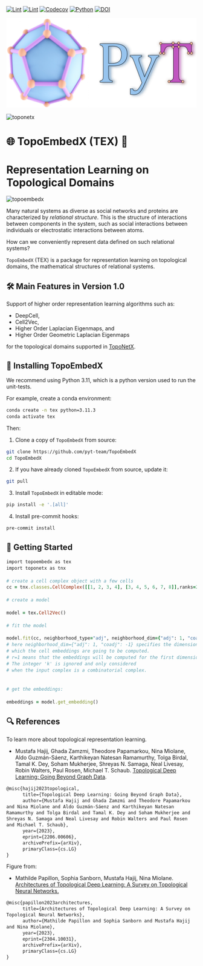 
[![Lint](https://github.com/pyt-team/TopoEmbedX/actions/workflows/test.yml/badge.svg)](https://github.com/pyt-team/TopoEmbedX/actions/workflows/test.yml)
[![Lint](https://github.com/pyt-team/TopoEmbedX/actions/workflows/lint.yml/badge.svg)](https://github.com/pyt-team/TopoEmbedX/actions/workflows/lint.yml)
[![Codecov](https://codecov.io/gh/pyt-team/TopoEmbedX/branch/main/graph/badge.svg)](https://app.codecov.io/gh/pyt-team/TopoEmbedX)
[![Python](https://img.shields.io/badge/python-3.10+-blue?logo=python)](https://www.python.org/)
[![DOI](https://zenodo.org/badge/609414708.svg)](https://zenodo.org/badge/latestdoi/609414708)


![pyt](https://github.com/mhajij/shrec_16/blob/main/logo.png)

![toponetx](https://user-images.githubusercontent.com/8267869/234068354-af9480f1-1d18-4914-92f1-916d9093e44d.png)

# 🌐 TopoEmbedX (TEX) 🍩
# Representation Learning on Topological Domains

![topoembedx](https://user-images.githubusercontent.com/8267869/234074436-402ac931-2dc9-43da-a056-6c927f613242.png)

Many natural systems as diverse as social networks and proteins are characterized by _relational structure_. This is the structure of interactions between components in the system, such as social interactions between individuals or electrostatic interactions between atoms.

How can we conveniently represent data defined on such relational systems?

`TopoEmbedX` (TEX) is a package for representation learning on topological domains, the mathematical structures of relational systems.


## 🛠️ Main Features in Version 1.0

Support of higher order representation learning algorithms such as:
- DeepCell,
- Cell2Vec,
- Higher Order Laplacian Eigenmaps, and
- Higher Order Geometric Laplacian Eigenmaps

for the topological domains supported in [TopoNetX](https://github.com/pyt-team/TopoNetX).


## 🤖 Installing TopoEmbedX


We recommend using Python 3.11, which is a python version used to run the unit-tests.

For example, create a conda environment:
   ```bash
   conda create -n tex python=3.11.3
   conda activate tex
   ```

Then:

1. Clone a copy of `TopoEmbedX` from source:
```bash
git clone https://github.com/pyt-team/TopoEmbedX
cd TopoEmbedX
```
2. If you have already cloned `TopoEmbedX` from source, update it:
```bash
git pull
```
3. Install `TopoEmbedX` in editable mode:
```bash
pip install -e '.[all]'
```
4. Install pre-commit hooks:
```bash
pre-commit install
```


## 🦾 Getting Started

```ruby
import topoembedx as tex
import toponetx as tnx

# create a cell complex object with a few cells
cc = tnx.classes.CellComplex([[1, 2, 3, 4], [3, 4, 5, 6, 7, 8]],ranks=2)

# create a model

model = tex.Cell2Vec()

# fit the model

model.fit(cc, neighborhood_type="adj", neighborhood_dim={"adj": 1, "coadj": -1})
# here neighborhood_dim={"adj": 1, "coadj": -1} specifies the dimension for
# which the cell embeddings are going to be computed.
# r=1 means that the embeddings will be computed for the first dimension.
# The integer 'k' is ignored and only considered
# when the input complex is a combinatorial complex.


# get the embeddings:

embeddings = model.get_embedding()

```

## 🔍 References ##

To learn more about topological representation learning.

- Mustafa Hajij, Ghada Zamzmi, Theodore Papamarkou, Nina Miolane, Aldo Guzmán-Sáenz, Karthikeyan Natesan Ramamurthy, Tolga Birdal, Tamal K. Dey, Soham Mukherjee, Shreyas N. Samaga, Neal Livesay, Robin Walters, Paul Rosen, Michael T. Schaub. [Topological Deep Learning: Going Beyond Graph Data](https://arxiv.org/abs/2206.00606).
```
@misc{hajij2023topological,
      title={Topological Deep Learning: Going Beyond Graph Data},
      author={Mustafa Hajij and Ghada Zamzmi and Theodore Papamarkou and Nina Miolane and Aldo Guzmán-Sáenz and Karthikeyan Natesan Ramamurthy and Tolga Birdal and Tamal K. Dey and Soham Mukherjee and Shreyas N. Samaga and Neal Livesay and Robin Walters and Paul Rosen and Michael T. Schaub},
      year={2023},
      eprint={2206.00606},
      archivePrefix={arXiv},
      primaryClass={cs.LG}
}
```

Figure from:
- Mathilde Papillon, Sophia Sanborn, Mustafa Hajij, Nina Miolane. [Architectures of Topological Deep Learning: A Survey on Topological Neural Networks.](https://arxiv.org/pdf/2304.10031.pdf)
```
@misc{papillon2023architectures,
      title={Architectures of Topological Deep Learning: A Survey on Topological Neural Networks},
      author={Mathilde Papillon and Sophia Sanborn and Mustafa Hajij and Nina Miolane},
      year={2023},
      eprint={2304.10031},
      archivePrefix={arXiv},
      primaryClass={cs.LG}
}
```
